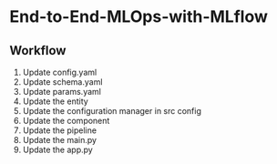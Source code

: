# End-to-End-MLOps-with-MLflow

## Workflow

1. Update config.yaml
2. Update schema.yaml
3. Update params.yaml
4. Update the entity
5. Update the configuration manager in src config
6. Update the component
7. Update the pipeline
8. Update the main.py
9. Update the app.py